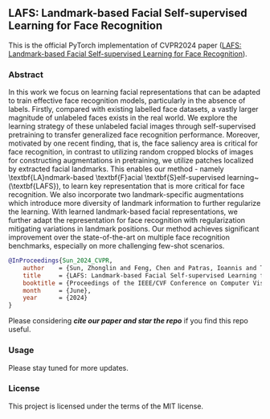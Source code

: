 ## **LAFS: Landmark-based Facial Self-supervised Learning for Face Recognition**

<!--- 添加一下main图片，我没找到png版本的大图
<p align="center">
    <img src="sources/caption.png" alt="png" width="600"/>
</p>
-->

This is the official PyTorch implementation of CVPR2024 paper  ([LAFS: Landmark-based Facial Self-supervised Learning for Face Recognition](https://arxiv.org/abs/2403.08161)).

### Abstract
In this work we focus on learning facial representations that can be adapted to train effective face recognition models, particularly in the absence of labels. Firstly, compared with existing labelled face datasets, a vastly larger magnitude of unlabeled faces exists in the real world. We explore the learning strategy of these unlabeled facial images through self-supervised pretraining to transfer generalized face recognition performance. Moreover, motivated by one recent finding, that is, the face saliency area is critical for face recognition, in contrast to utilizing random cropped blocks of images for constructing augmentations in pretraining, we utilize patches localized by extracted facial landmarks. This enables our method - namely \textbf{LA}ndmark-based \textbf{F}acial \textbf{S}elf-supervised learning~(\textbf{LAFS}), to learn key representation that is more critical for face recognition. We also incorporate two landmark-specific augmentations which introduce more diversity of landmark information to further regularize the learning. With learned landmark-based facial representations, we further adapt the representation for face recognition with regularization mitigating variations in landmark positions. Our method achieves significant improvement over the state-of-the-art on multiple face recognition benchmarks, especially on more challenging few-shot scenarios.

```bibtex
@InProceedings{Sun_2024_CVPR,
    author    = {Sun, Zhonglin and Feng, Chen and Patras, Ioannis and Tzimiropoulos, Georgios},
    title     = {LAFS: Landmark-based Facial Self-supervised Learning for Face Recognition},
    booktitle = {Proceedings of the IEEE/CVF Conference on Computer Vision and Pattern Recognition (CVPR)},
    month     = {June},
    year      = {2024}
}
```
Please considering ***cite our paper and star the repo*** if you find this repo useful.

### Usage
Please stay tuned for more updates.

### License
This project is licensed under the terms of the MIT license.
